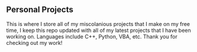## Personal Projects ##

This is where I store all of my miscolanious projects that I make on my free time, I keep this repo updated with all of my latest projects that I have been working on. Languages include C++, Python, VBA, etc. Thank you for checking out my work!
